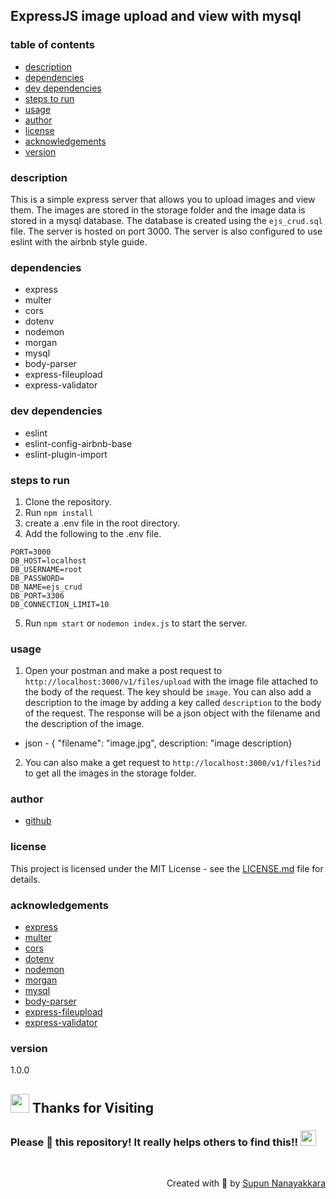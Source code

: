 ## ExpressJS image upload and view with mysql

### table of contents
- [description](#description)
- [dependencies](#dependencies)
- [dev dependencies](#dev-dependencies)
- [steps to run](#steps-to-run)
- [usage](#usage)
- [author](#author)
- [license](#license)
- [acknowledgements](#acknowledgements)
- [version](#version)

### description
This is a simple express server that allows you to upload images and view them. The images are stored in the storage folder and the image data is stored in a mysql database. The database is created using the `ejs_crud.sql` file. The server is hosted on port 3000. The server is also configured to use eslint with the airbnb style guide.

### dependencies
- express
- multer
- cors
- dotenv
- nodemon
- morgan
- mysql
- body-parser
- express-fileupload
- express-validator

### dev dependencies
- eslint
- eslint-config-airbnb-base
- eslint-plugin-import

### steps to run
1. Clone the repository.
2. Run `npm install`
3. create a .env file in the root directory.
4. Add the following to the .env file.
```
PORT=3000
DB_HOST=localhost
DB_USERNAME=root
DB_PASSWORD=
DB_NAME=ejs_crud
DB_PORT=3306
DB_CONNECTION_LIMIT=10
```
5. Run `npm start` or `nodemon index.js` to start the server.

### usage
1. Open your postman and make a post request to `http://localhost:3000/v1/files/upload` with the image file attached to the body of the request. The key should be `image`. You can also add a description to the image by adding a key called `description` to the body of the request. The response will be a json object with the filename and the description of the image.
- json - { "filename": "image.jpg", description: "image description}

2. You can also make a get request to `http://localhost:3000/v1/files?id` to get all the images in the storage folder.

### author
- [github](https://github.com/supuna97)

### license
This project is licensed under the MIT License - see the [LICENSE.md](LICENSE.md) file for details.

### acknowledgements
- [express](https://expressjs.com/)
- [multer](https://www.npmjs.com/package/multer)
- [cors](https://www.npmjs.com/package/cors)
- [dotenv](https://www.npmjs.com/package/dotenv)
- [nodemon](https://www.npmjs.com/package/nodemon)
- [morgan](https://www.npmjs.com/package/morgan)
- [mysql](https://www.npmjs.com/package/mysql)
- [body-parser](https://www.npmjs.com/package/body-parser)
- [express-fileupload](https://www.npmjs.com/package/express-fileupload)
- [express-validator](https://www.npmjs.com/package/express-validator)

### version
1.0.0


## <img src="https://user-images.githubusercontent.com/74038190/216122041-518ac897-8d92-4c6b-9b3f-ca01dcaf38ee.png" width="30" /> Thanks for Visiting

### Please 🌟 this repository! It really helps others to find this!! <img src="https://user-images.githubusercontent.com/74038190/216125640-2783ebd5-e63e-4ed1-b491-627a40b24850.png" width="25" />

<br>
<p align="right" > Created with 🧡 by <a href="http://supun.traditionalme.life">Supun Nanayakkara</a></p>
